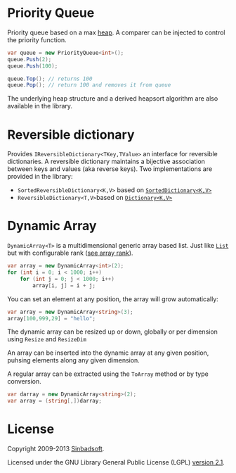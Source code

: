# Priority Queue

Priority queue based on a max [heap](http://en.wikipedia.org/wiki/Heap_(data_structure)). A comparer can be injected to control the priority function.
```csharp
var queue = new PriorityQueue<int>();
queue.Push(2);
queue.Push(100);

queue.Top(); // returns 100
queue.Pop(); // return 100 and removes it from queue
```

The underlying heap structure and a derived heapsort algorithm are also available in the library.

# Reversible dictionary
Provides `IReversibleDictionary<TKey,TValue>` an interface for reversible dictionaries. A reversible dictionary maintains a bijective association between keys and values (aka reverse keys). Two implementations are provided in the library: 
* `SortedReversibleDictionary<K,V>` based on [<code>SortedDictionary<K,V></code>](http://msdn.microsoft.com/en-us/library/f7fta44c.aspx)
* `ReversibleDictionary<T,V>`based on [<code>Dictionary<K,V></code>](http://msdn.microsoft.com/en-us/library/xfhwa508.aspx)

# Dynamic Array
`DynamicArray<T>` is a multidimensional generic array based list. Just like [<code>List<T></code>](http://msdn.microsoft.com/en-us/library/6sh2ey19.aspx) but with configurable rank ([see array rank](http://msdn.microsoft.com/en-us/library/system.array.rank.aspx)).

```csharp
var array = new DynamicArray<int>(2);
for (int i = 0; i < 1000; i++)
    for (int j = 0; j < 1000; i++)
        array[i, j] = i + j;
```

You can set an element at any position, the array will grow automatically:
```csharp
var array = new DynamicArray<string>(3);
array[100,999,29] = "hello";
```

The dynamic array can be resized up or down, globally or per dimension using `Resize` and `ResizeDim`

An array can be inserted into the dynamic array at any given position, puhsing elements along any given dimension.

A regular array can be extracted using the `ToArray` method or by type conversion.
```csharp
var darray = new DynamicArray<string>(2);
var array = (string[,])darray;
```

# License
Copyright 2009-2013 [Sinbadsoft](http://www.sinbadsoft.com).

Licensed under the GNU Library General Public License (LGPL) [version 2.1](http://www.gnu.org/licenses/lgpl-2.1-standalone.html).
